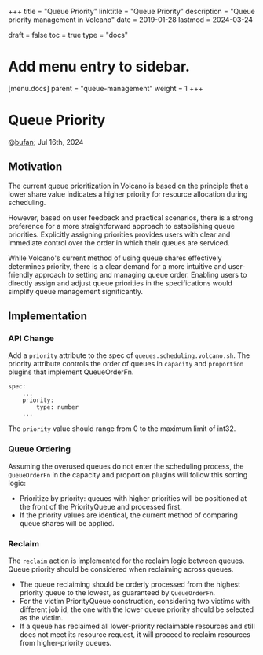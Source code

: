 +++
title = "Queue Priority"
linktitle = "Queue Priority"
description = "Queue priority management in Volcano"
date = 2019-01-28
lastmod = 2024-03-24

draft = false
toc = true
type = "docs"

# Add menu entry to sidebar.
[menu.docs]
  parent = "queue-management"
  weight = 1
+++

# Queue Priority

@[bufan](https://github.com/TaiPark); Jul 16th, 2024

## Motivation

The current queue prioritization in Volcano is based on the principle that a lower share value indicates a higher priority for resource allocation during scheduling.

However, based on user feedback and practical scenarios, there is a strong preference for a more straightforward approach to establishing queue priorities. Explicitly assigning priorities provides users with clear and immediate control over the order in which their queues are serviced.

While Volcano's current method of using queue shares effectively determines priority, there is a clear demand for a more intuitive and user-friendly approach to setting and managing queue order. Enabling users to directly assign and adjust queue priorities in the specifications would simplify queue management significantly.

## Implementation

### API Change

Add a `priority` attribute to the spec of `queues.scheduling.volcano.sh`. The priority attribute controls the order of queues in `capacity` and `proportion` plugins that implement QueueOrderFn.
```
spec:
    ...
    priority:
        type: number
    ...
```
The `priority` value should range from 0 to the maximum limit of int32.

### Queue Ordering

Assuming the overused queues do not enter the scheduling process, the `QueueOrderFn` in the capacity and proportion plugins will follow this sorting logic:
- Prioritize by priority: queues with higher priorities will be positioned at the front of the PriorityQueue and processed first.
- If the priority values are identical, the current method of comparing queue shares will be applied.

### Reclaim

The `reclaim` action is implemented for the reclaim logic between queues. Queue priority should be considered when reclaiming across queues.
- The queue reclaiming should be orderly processed from the highest priority queue to the lowest, as guaranteed by `QueueOrderFn`.
- For the victim PriorityQueue construction, considering two victims with different job id, the one with the lower queue priority should be selected as the victim.
- If a queue has reclaimed all lower-priority reclaimable resources and still does not meet its resource request, it will proceed to reclaim resources from higher-priority queues.